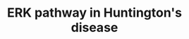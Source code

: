 ---
annotations:
- type: Pathway Ontology
  value: disease pathway
- type: Pathway Ontology
  value: Huntington's disease pathway
- type: Disease Ontology
  value: Huntington's disease
- type: Pathway Ontology
  value: signaling pathway
authors:
- AAR&Co
- Mkutmon
- Khanspers
- AMTan
- MaintBot
- Nirupama
- Eweitz
communities:
- RareDiseases
description: This ERK pathway is implicated in Huntington's Disease. The ligands BDNF,
  EGF, and Glu bind to their respective receptors (TrkB, EGFR, mGluR) and start a
  signal transduction pathway starting with RAS and RAF1 which lead to the stimulation
  of MEK Then ERK. ERK promotes function of MSK1 (downstream kinase), ElK1 and CREB
  (Transcription Factors), and Caspases 3/7 (apoptotic molecules). These downstream
  targets are implicated in producing the effects of Huntington's Disease at the cellular
  level. This pathway is based off figure 1 from Bodai et al.  Proteins on this pathway
  have targeted assays available via the [https://assays.cancer.gov/available_assays?wp_id=WP3853
  CPTAC Assay Portal]
last-edited: 2021-12-17
organisms:
- Homo sapiens
redirect_from:
- /index.php/Pathway:WP3853
- /instance/WP3853
schema-jsonld:
- '@context': https://schema.org/
  '@id': https://wikipathways.github.io/pathways/WP3853.html
  '@type': Dataset
  creator:
    '@type': Organization
    name: WikiPathways
  description: This ERK pathway is implicated in Huntington's Disease. The ligands
    BDNF, EGF, and Glu bind to their respective receptors (TrkB, EGFR, mGluR) and
    start a signal transduction pathway starting with RAS and RAF1 which lead to the
    stimulation of MEK Then ERK. ERK promotes function of MSK1 (downstream kinase),
    ElK1 and CREB (Transcription Factors), and Caspases 3/7 (apoptotic molecules).
    These downstream targets are implicated in producing the effects of Huntington's
    Disease at the cellular level. This pathway is based off figure 1 from Bodai et
    al.  Proteins on this pathway have targeted assays available via the [https://assays.cancer.gov/available_assays?wp_id=WP3853
    CPTAC Assay Portal]
  keywords:
  - NTRK2
  - MEK
  - EGFR
  - MSK1
  - CASP7
  - HTT
  - CASP3
  - ELK1
  - CREB
  - GRM1
  - RAF1
  - BDNF
  - EGF
  - Glutamate
  - ERK
  - RAS
  license: CC0
  name: ERK pathway in Huntington's disease
seo: CreativeWork
title: ERK pathway in Huntington's disease
wpid: WP3853
---